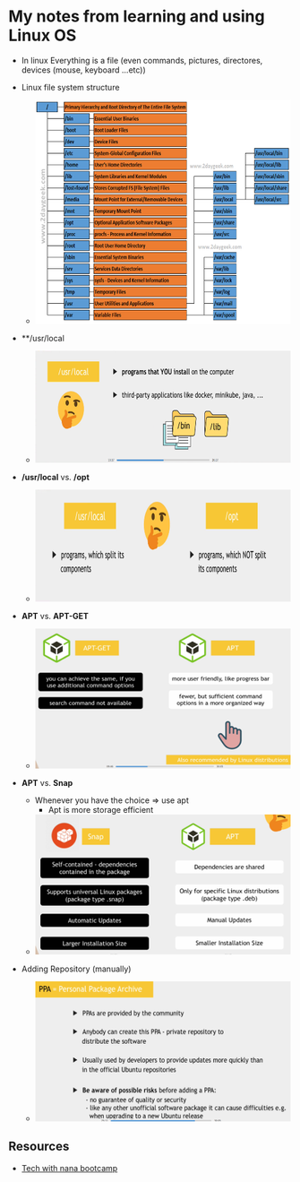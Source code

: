 # My notes from learning and using Linux OS


- In linux Everything is a file (even commands, pictures, directores, devices (mouse, keyboard ...etc))
- Linux file system structure
	- <img src="https://github.com/ahmadateya/learning-notes/blob/main/images/linux-file-system-structure-final-4.png" width="600" height="400">

- **/usr/local
	- <img src="https://github.com/ahmadateya/learning-notes/blob/main/images/Screenshot%20from%202021-09-14%2014-39-29.png" width="500" height="200">

- **/usr/local** vs. **/opt**
	- <img src="https://github.com/ahmadateya/learning-notes/blob/main/images/Screenshot%20from%202021-09-14%2014-41-33.png" width="500" height="200">


- **APT** vs. **APT-GET**
	- <img src="https://github.com/ahmadateya/learning-notes/blob/main/images/linux-image4.png" width="600" height="250">
- **APT** vs. **Snap**
	- Whenever you have the choice => use apt
		- Apt is more storage efficient 
	- <img src="https://github.com/ahmadateya/learning-notes/blob/main/images/linux-image2.png" width="600" height="250">

- Adding Repository (manually)
	- <img src="https://github.com/ahmadateya/learning-notes/blob/main/images/linux-image7.png" width="600" height="250">




## Resources 
- [Tech with nana bootcamp](https://www.techworld-with-nana.com/devops-bootcamp)
